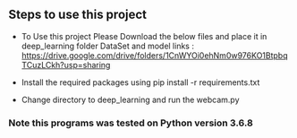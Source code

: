 ## Steps to use this project
- To Use this project Please Download the below files and place it in deep_learning folder
DataSet and model links : https://drive.google.com/drive/folders/1CnWYOi0ehNm0w976KO1BtpbqTCuzLCkh?usp=sharing

- Install the required packages using pip install -r requirements.txt

- Change directory to deep_learning and run the webcam.py 

### Note this programs was tested on Python version 3.6.8